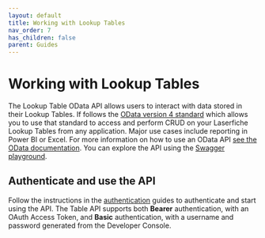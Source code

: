 ```yaml
---
layout: default
title: Working with Lookup Tables
nav_order: 7
has_children: false
parent: Guides
---
```


<!--© 2024 Laserfiche.
See LICENSE-DOCUMENTATION and LICENSE-CODE in the project root for license information.-->

# Working with Lookup Tables

The Lookup Table OData API allows users to interact with data stored in their Lookup Tables. If follows the [OData version 4 standard](https://docs.oasis-open.org/odata/odata/v4.01/odata-v4.01-part1-protocol.html) which allows you to use that standard to access and perform CRUD on your Laserfiche Lookup Tables from any application. Major use cases include reporting in Power BI or Excel. For more information on how to use an OData API [see the OData documentation](https://www.odata.org/getting-started/basic-tutorial/). You can explore the API using the [Swagger playground](./../../api/playground/).

## Authenticate and use the API

Follow the instructions in the [authentication](./../../api/authentication/guide_authenticate-to-the-laserfiche-api) guides to authenticate and start using the API. The Table API supports both **Bearer** authentication, with an OAuth Access Token, and **Basic** authentication, with a username and password generated from the Developer Console.
